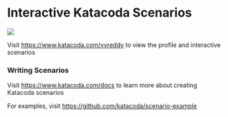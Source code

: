 # Interactive Katacoda Scenarios

[![](http://shields.katacoda.com/katacoda/vvreddy/count.svg)](https://www.katacoda.com/vvreddy "Get your profile on Katacoda.com")

Visit https://www.katacoda.com/vvreddy to view the profile and interactive scenarios

### Writing Scenarios
Visit https://www.katacoda.com/docs to learn more about creating Katacoda scenarios

For examples, visit https://github.com/katacoda/scenario-example
